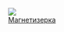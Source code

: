 ![](/books/adv_history/Леонид%20Девятых/Магнетизерка.jpg)  
[Магнетизерка](/books/adv_history/Леонид%20Девятых/Магнетизерка)